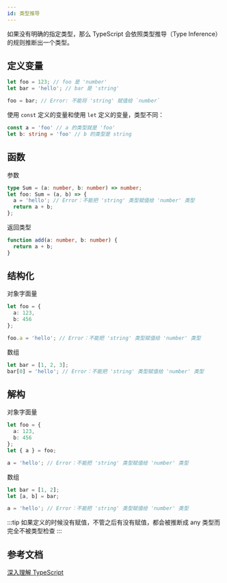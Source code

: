 ```yaml
---
id: 类型推导
---
```


如果没有明确的指定类型，那么 TypeScript 会依照类型推导（Type Inference）的规则推断出一个类型。

## 定义变量

```ts
let foo = 123; // foo 是 'number'
let bar = 'hello'; // bar 是 'string'

foo = bar; // Error: 不能将 'string' 赋值给 `number`
```

使用 `const` 定义的变量和使用 `let` 定义的变量，类型不同：

```ts
const a = 'foo' // a 的类型就是 'foo'
let b: string = 'foo' // b 的类型是 string
```


## 函数

参数

```ts
type Sum = (a: number, b: number) => number;
let foo: Sum = (a, b) => {
  a = 'hello'; // Error：不能把 'string' 类型赋值给 'number' 类型
  return a + b;
};
```

返回类型

```ts
function add(a: number, b: number) {
  return a + b;
}
```

## 结构化

对象字面量

```ts
let foo = {
  a: 123,
  b: 456
};

foo.a = 'hello'; // Error：不能把 'string' 类型赋值给 'number' 类型
```

数组

```ts
let bar = [1, 2, 3];
bar[0] = 'hello'; // Error：不能把 'string' 类型赋值给 'number' 类型
```

## 解构 

对象字面量

```ts
let foo = {
  a: 123,
  b: 456
};
let { a } = foo;

a = 'hello'; // Error：不能把 'string' 类型赋值给 'number' 类型
```

数组

```ts
let bar = [1, 2];
let [a, b] = bar;

a = 'hello'; // Error：不能把 'string' 类型赋值给 'number' 类型
```

:::tip
如果定义的时候没有赋值，不管之后有没有赋值，都会被推断成 any 类型而完全不被类型检查
:::

## 参考文档

[深入理解 TypeScript](https://jkchao.github.io/typescript-book-chinese/typings/typeInference.html)
